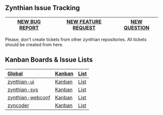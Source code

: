 ## Zynthian Issue Tracking

|[NEW BUG REPORT](https://github.com/zynthian/zynthian-issue-tracking/issues/new?template=bug_report.md)|[NEW FEATURE REQUEST](https://github.com/zynthian/zynthian-issue-tracking/issues/new?template=feature_request.md)|[NEW QUESTION](https://discourse.zynthian.org)|
|---|---|---|

Please, don't create tickets from other zynthian repositories. All tickets should be created from here.

## Kanban Boards & Issue Lists

|[Global](https://github.com/zynthian)|[Kanban](https://github.com/orgs/zynthian/projects/1?fullscreen=true)|[List](https://github.com/issues?q=is%3Aopen+is%3Aissue+archived%3Afalse+user%3Azynthian)|
|:---|:---|:---|
|[zynthian-ui](https://github.com/zynthian/zynthian-ui)|[Kanban](https://github.com/orgs/zynthian/projects/1?fullscreen=true&card_filter_query=repo%3Azynthian%2Fzynthian-ui)|[List](https://github.com/zynthian/zynthian-ui/issues)|
|[zynthian-sys](https://github.com/zynthian/zynthian-sys)|[Kanban](https://github.com/orgs/zynthian/projects/1?fullscreen=true&card_filter_query=repo%3Azynthian%2Fzynthian-sys)|[List](https://github.com/zynthian/zynthian-sys/issues)|
|[zynthian-webconf](https://github.com/zynthian/zynthian-webconf)|[Kanban](https://github.com/orgs/zynthian/projects/1?fullscreen=true&card_filter_query=repo%3Azynthian%2Fzynthian-webconf)|[List](https://github.com/zynthian/zynthian-webconf/issues)|
|[zyncoder](https://github.com/zynthian/zyncoder)|[Kanban](https://github.com/orgs/zynthian/projects/1?fullscreen=true&card_filter_query=repo%3Azynthian%2Fzyncoder)|[List](https://github.com/zynthian/zyncoder/issues)|


